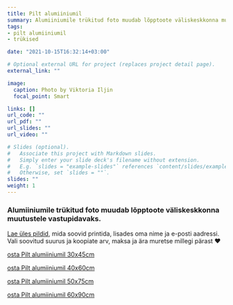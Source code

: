 ```yaml
---
title: Pilt alumiiniumil
summary: Alumiiniumile trükitud foto muudab lõpptoote väliskeskkonna muutustele vastupidavaks
tags:
- pilt alumiiniumil
- trükised

date: "2021-10-15T16:32:14+03:00"

# Optional external URL for project (replaces project detail page).
external_link: ""

image:
  caption: Photo by Viktoria Iljin
  focal_point: Smart

links: []
url_code: ""
url_pdf: ""
url_slides: ""
url_video: ""

# Slides (optional).
#   Associate this project with Markdown slides.
#   Simply enter your slide deck's filename without extension.
#   E.g. `slides = "example-slides"` references `content/slides/example-slides.md`.
#   Otherwise, set `slides = ""`.
slides: ""
weight: 1
---
```

### Alumiiniumile trükitud foto muudab lõpptoote väliskeskkonna muutustele vastupidavaks. 

[Lae üles pildid](https://www.dropbox.com/request/YulJbiklGcffXMoB7DFo), mida soovid printida, lisades oma nime ja e-posti aadressi. Vali soovitud suurus ja koopiate arv, maksa ja ära muretse millegi pärast ❤️

<a data-dpd-type="button" data-text="osta Pilt alumiiniumil 30х45сm" data-variant="price-right" data-button-size="dpd-large" data-bg-color="ed11cc" data-bg-color-hover="ff1ff6" data-text-color="ffffff" data-pr-bg-color="ffffff" data-pr-color="000000" data-lightbox="1" href="https://lastefoto-ee.dpdcart.com/cart/add?product_id=216889&amp;method_id=236410">osta Pilt alumiiniumil 30х45сm</a><script src="https://lastefoto-ee.dpdcart.com/dpd.js"></script>

<a data-dpd-type="button" data-text="osta Pilt alumiiniumil 40х60сm" data-variant="price-right" data-button-size="dpd-large" data-bg-color="ed11cc" data-bg-color-hover="ff1ff6" data-text-color="ffffff" data-pr-bg-color="ffffff" data-pr-color="000000" data-lightbox="1" href="https://lastefoto-ee.dpdcart.com/cart/add?product_id=216890&amp;method_id=236411">osta Pilt alumiiniumil 40х60сm</a><script src="https://lastefoto-ee.dpdcart.com/dpd.js"></script>

<a data-dpd-type="button" data-text="osta Pilt alumiiniumil 50х75сm" data-variant="price-right" data-button-size="dpd-large" data-bg-color="ed11cc" data-bg-color-hover="ff1ff6" data-text-color="ffffff" data-pr-bg-color="ffffff" data-pr-color="000000" data-lightbox="1" href="https://lastefoto-ee.dpdcart.com/cart/add?product_id=216891&amp;method_id=236412">osta Pilt alumiiniumil 50х75сm</a><script src="https://lastefoto-ee.dpdcart.com/dpd.js"></script>

<a data-dpd-type="button" data-text="osta Pilt alumiiniumil 60х90сm" data-variant="price-right" data-button-size="dpd-large" data-bg-color="ed11cc" data-bg-color-hover="ff1ff6" data-text-color="ffffff" data-pr-bg-color="ffffff" data-pr-color="000000" data-lightbox="1" href="https://lastefoto-ee.dpdcart.com/cart/add?product_id=216893&amp;method_id=236414">osta Pilt alumiiniumil 60х90сm</a><script src="https://lastefoto-ee.dpdcart.com/dpd.js"></script>